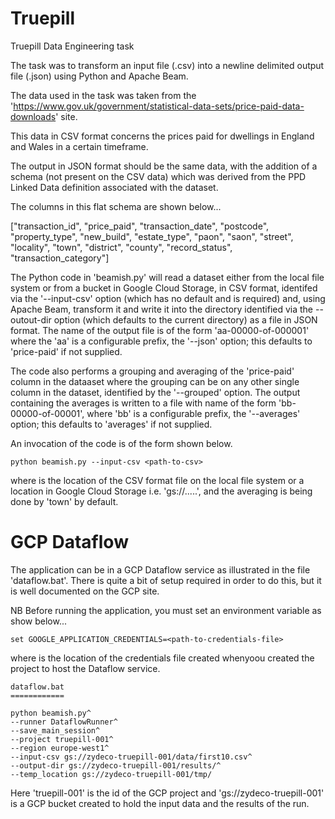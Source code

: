 # Truepill
Truepill Data Engineering task

The task was to transform an input file (.csv) into a newline delimited output file (.json) using Python and Apache Beam.

The data used in the task was taken from the 'https://www.gov.uk/government/statistical-data-sets/price-paid-data-downloads' site.

This data in CSV format concerns the prices paid for dwellings in England and Wales in a certain timeframe.

The output in JSON format should be the same data, with the addition of a schema (not present on the CSV data) which was derived from the PPD Linked Data definition associated with the dataset.

The columns in this flat schema are shown below...

["transaction_id", "price_paid", "transaction_date", "postcode", "property_type", "new_build", "estate_type", "paon", "saon", "street", "locality", "town", "district", "county", "record_status", "transaction_category"]

The Python code in 'beamish.py' will read a dataset either from the local file system or from a bucket in Google Cloud Storage, in CSV format, identifed via the '--input-csv' option (which has no default and is required) and, using Apache Beam, transform it and write it into the directory identified via the --outout-dir option (which defaults to the current directory) as a file in JSON format.  The name of the output file is of the form 'aa-00000-of-000001' where the 'aa' is a configurable prefix, the '--json' option; this defaults to 'price-paid' if not supplied.

The code also performs a grouping and averaging of the 'price-paid' column in the dataaset where the grouping can be on any other single column in the dataset, identified by the '--grouped' option.  The output containing the averages is written to a file  with name of the form 'bb-00000-of-00001', where 'bb' is a configurable prefix, the '--averages' option; this defaults to 'averages' if not supplied.

An invocation of the code is of the form shown below.

    python beamish.py --input-csv <path-to-csv>

where <path-to-csv> is the location of the CSV format file on the local file system or a location in Google Cloud Storage i.e. 'gs://.....', and the averaging is being done by 'town' by default.

GCP Dataflow
============

The application can be in a GCP Dataflow service as illustrated in the file 'dataflow.bat'.  There is quite a bit of setup required in order to do this, but it is well documented on the GCP site.

NB Before running the application, you must set an environment variable as show below...

    set GOOGLE_APPLICATION_CREDENTIALS=<path-to-credentials-file>

where <path-to-credentials-file> is the location of the credentials file created whenyoou created the project to host the Dataflow service.

    dataflow.bat
    ============

    python beamish.py^
    --runner DataflowRunner^
    --save_main_session^
    --project truepill-001^
    --region europe-west1^
    --input-csv gs://zydeco-truepill-001/data/first10.csv^
    --output-dir gs://zydeco-truepill-001/results/^
    --temp_location gs://zydeco-truepill-001/tmp/

 Here 'truepill-001' is the id of the GCP project and 'gs://zydeco-truepill-001' is a GCP bucket created to hold the input data and the results of the run.

